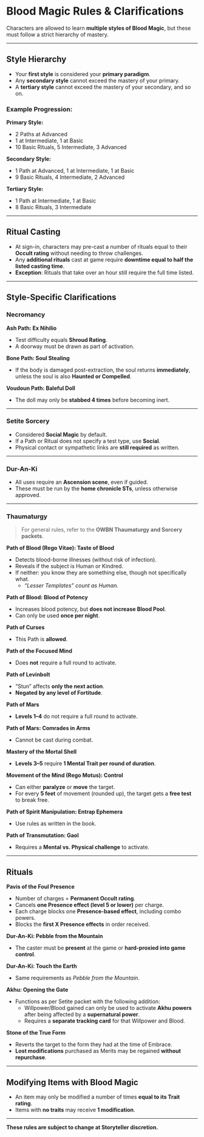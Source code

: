 # Blood Magic Rules & Clarifications

Characters are allowed to learn **multiple styles of Blood Magic**, but these must follow a strict hierarchy of mastery.

---

## Style Hierarchy

- Your **first style** is considered your **primary paradigm**.
- Any **secondary style** cannot exceed the mastery of your primary.
- A **tertiary style** cannot exceed the mastery of your secondary, and so on.

### Example Progression:

**Primary Style:**
- 2 Paths at Advanced
- 1 at Intermediate, 1 at Basic
- 10 Basic Rituals, 5 Intermediate, 3 Advanced

**Secondary Style:**
- 1 Path at Advanced, 1 at Intermediate, 1 at Basic
- 9 Basic Rituals, 4 Intermediate, 2 Advanced

**Tertiary Style:**
- 1 Path at Intermediate, 1 at Basic
- 8 Basic Rituals, 3 Intermediate

---

## Ritual Casting

- At sign-in, characters may pre-cast a number of rituals equal to their **Occult rating** without needing to throw challenges.
- Any **additional rituals** cast at game require **downtime equal to half the listed casting time**.
- **Exception**: Rituals that take over an hour still require the full time listed.

---

## Style-Specific Clarifications

### Necromancy

**Ash Path: Ex Nihilio**
- Test difficulty equals **Shroud Rating**.
- A doorway must be drawn as part of activation.

**Bone Path: Soul Stealing**
- If the body is damaged post-extraction, the soul returns **immediately**, unless the soul is also **Haunted or Compelled**.

**Voudoun Path: Baleful Doll**
- The doll may only be **stabbed 4 times** before becoming inert.

---

### Setite Sorcery

- Considered **Social Magic** by default.
- If a Path or Ritual does not specify a test type, use **Social**.
- Physical contact or sympathetic links are **still required** as written.

---

### Dur-An-Ki

- All uses require an **Ascension scene**, even if guided.
- These must be run by the **home chronicle STs**, unless otherwise approved.

---

### Thaumaturgy

> For general rules, refer to the **OWBN Thaumaturgy and Sorcery packets**.

**Path of Blood (Rego Vitae): Taste of Blood**
- Detects blood-borne illnesses (without risk of infection).
- Reveals if the subject is Human or Kindred.
- If neither: you know they are something else, though not specifically what.
  - *“Lesser Templates” count as Human.*

**Path of Blood: Blood of Potency**
- Increases blood potency, but **does not increase Blood Pool**.
- Can only be used **once per night**.

**Path of Curses**
- This Path is **allowed**.

**Path of the Focused Mind**
- Does **not** require a full round to activate.

**Path of Levinbolt**
- “Stun” affects **only the next action**.
- **Negated by any level of Fortitude**.

**Path of Mars**
- **Levels 1–4** do not require a full round to activate.

**Path of Mars: Comrades in Arms**
- Cannot be cast during combat.

**Mastery of the Mortal Shell**
- **Levels 3–5** require **1 Mental Trait per round of duration**.

**Movement of the Mind (Rego Motus): Control**
- Can either **paralyze** or **move** the target.
- For every **5 feet** of movement (rounded up), the target gets a **free test** to break free.

**Path of Spirit Manipulation: Entrap Ephemera**
- Use rules as written in the book.

**Path of Transmutation: Gaol**
- Requires a **Mental vs. Physical challenge** to activate.

---

## Rituals

**Pavis of the Foul Presence**
- Number of charges = **Permanent Occult rating**.
- Cancels **one Presence effect (level 5 or lower)** per charge.
- Each charge blocks one **Presence-based effect**, including combo powers.
- Blocks the **first X Presence effects** in order received.

**Dur-An-Ki: Pebble from the Mountain**
- The caster must be **present** at the game or **hard-proxied into game control**.

**Dur-An-Ki: Touch the Earth**
- Same requirements as *Pebble from the Mountain*.

**Akhu: Opening the Gate**
- Functions as per Setite packet with the following addition:
  - Willpower/Blood gained can only be used to activate **Akhu powers** after being affected by a **supernatural power**.
  - Requires a **separate tracking card** for that Willpower and Blood.

**Stone of the True Form**
- Reverts the target to the form they had at the time of Embrace.
- **Lost modifications** purchased as Merits may be regained **without repurchase**.

---

## Modifying Items with Blood Magic

- An item may only be modified a number of times **equal to its Trait rating**.
- Items with **no traits** may receive **1 modification**.

---

**These rules are subject to change at Storyteller discretion.**


